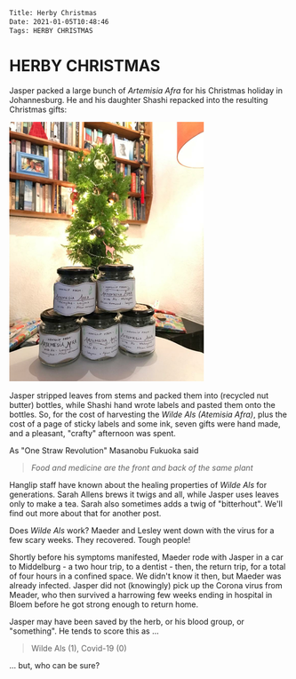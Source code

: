     Title: Herby Christmas
    Date: 2021-01-05T10:48:46
    Tags: HERBY CHRISTMAS

# HERBY CHRISTMAS

Jasper packed a large bunch of *Artemisia Afra* for his Christmas holiday in Johannesburg. He and his daughter Shashi repacked into the resulting Christmas gifts:

![Artemesia Afra](/img/ArtemisiaGifts.png)

Jasper stripped leaves from stems and packed them into (recycled nut butter) bottles, while Shashi hand wrote labels and pasted them onto the bottles. So, for the cost of harvesting the *Wilde Als (Atemisia Afra)*, plus the cost of a page of sticky labels and some ink, seven gifts were hand made, and a pleasant, "crafty" afternoon was spent.

<!-- more -->

As "One Straw Revolution" Masanobu Fukuoka said

>*Food and medicine are the front and back of the same plant*

Hanglip staff have known about the healing properties of *Wilde Als* for generations. Sarah Allens brews it twigs and all, while Jasper uses leaves only to make a tea. Sarah also sometimes adds a twig of "bitterhout". We'll find out more about that for another post.

Does *Wilde Als* work? Maeder and Lesley went down with the virus for a few scary weeks.  They recovered. Tough people!

Shortly before his symptoms manifested, Maeder rode with Jasper in a car to Middelburg - a two hour trip, to a dentist - then, the return trip, for a total of four hours in a confined space. We didn't know it then, but Maeder was already infected. Jasper did not (knowingly) pick up the Corona virus from Meader, who then survived a harrowing few weeks ending in hospital in Bloem before he got strong enough to return home.

Jasper may have been saved by the herb, or his blood group, or "something". He tends to score this as ...

>Wilde Als  (1), Covid-19  (0)

... but, who can be sure?




